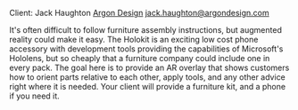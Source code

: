 Client: Jack Haughton [Argon Design](Argon_Design "wikilink")
<jack.haughton@argondesign.com>

It's often difficult to follow furniture assembly instructions, but
augmented reality could make it easy. The Holokit is an exciting low
cost phone accessory with development tools providing the capabilities
of Microsoft's Hololens, but so cheaply that a furniture company could
include one in every pack. The goal here is to provide an AR overlay
that shows customers how to orient parts relative to each other, apply
tools, and any other advice right where it is needed. Your client will
provide a furniture kit, and a phone if you need it.